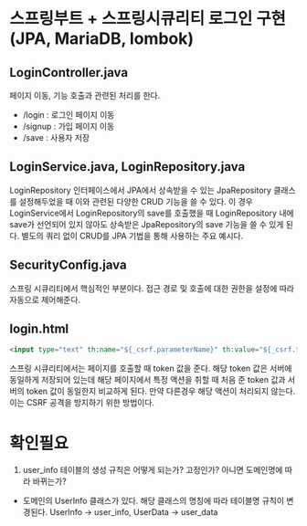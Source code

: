 # 스프링부트 + 스프링시큐리티 로그인 구현 (JPA, MariaDB, lombok)
## LoginController.java
페이지 이동, 기능 호출과 관련된 처리를 한다.
* /login : 로그인 페이지 이동
* /signup : 가입 페이지 이동
* /save : 사용자 저장

## LoginService.java, LoginRepository.java
LoginRepository 인터페이스에서 JPA에서 상속받을 수 있는 JpaRepository 클래스를 설정해두었을 때 이와 관련된 다양한 CRUD 기능을 쓸 수 있다.
이 경우 LoginService에서 LoginRepository의 save를 호출했을 때 LoginRepository 내에 save가 선언되어 있지 않아도 상속받은 JpaRepository의 save 기능을 쓸 수 있게 된다.
별도의 쿼리 없이 CRUD를 JPA 기법을 통해 사용하는 주요 예시다.

## SecurityConfig.java
스프링 시큐리티에서 핵심적인 부분이다. 접근 경로 및 호출에 대한 권한을 설정에 따라 자동으로 제어해준다.

## login.html
```html
<input type="text" th:name="${_csrf.parameterName}" th:value="${_csrf.token}" />
```
스프링 시큐리티에서는 페이지를 호출할 때 token 값을 준다.
해당 token 값은 서버에 동일하게 저장되어 있는데 해당 페이지에서 특정 액션을 취할 때 처음 준 token 값과 서버의 token 값이 동일한지 비교하게 된다.
만약 다른경우 해당 액션이 처리되지 않는다. 이는 CSRF 공격을 방지하기 위한 방법이다.

# 확인필요
1. user_info 테이블의 생성 규칙은 어떻게 되는가? 고정인가? 아니면 도메인명에 따라 바뀌는가?
- 도메인의 UserInfo 클래스가 있다. 해당 클래스의 명칭에 따라 테이블명 규칙이 변경된다. UserInfo -> user_info, UserData -> user_data

